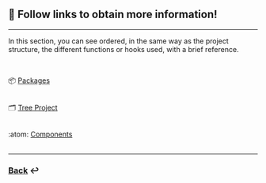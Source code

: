 ## :blue_book: Follow links to obtain more information!

---

In this section, you can see ordered, in the same way as the project structure, the different functions or hooks used, with a brief reference.

<br />

:package: [Packages](./project/packages.md)  
<br />

:card_index_dividers: [Tree Project](./project/tree.md)  
<br />

:atom: [Components](./project/components.md)
<br />
<br />

---

### [Back](https://github.com/kamilodev/mern-calendar) :leftwards_arrow_with_hook:
